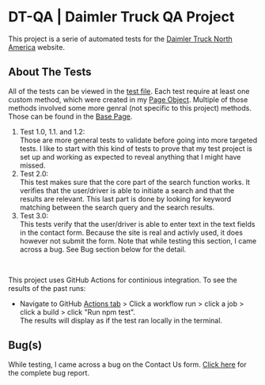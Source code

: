 # DT-QA | Daimler Truck QA Project
This project is a serie of automated tests for the [Daimler Truck North America](https://northamerica.daimlertruck.com/) website.

## About The Tests
All of the tests can be viewed in the [test file](https://github.com/stephaniecp/DT-QA/blob/main/mainTest.test.ts). Each test require at least one custom method, which were created in my [Page Object](https://github.com/stephaniecp/DT-QA/blob/main/mainPageObject.ts). Multiple of those methods involved some more genral (not specific to this project) methods. Those can be found in the [Base Page](https://github.com/stephaniecp/DT-QA/blob/main/basePage.ts). 
1. Test 1.0, 1.1. and 1.2: <br />
Those are more general tests to validate before going into more targeted tests. I like to start with this kind of tests to prove that my test project is set up and working as expected to reveal anything that I might have missed.
2. Test 2.0: <br />
This test makes sure that the core part of the search function works. It verifies that the user/driver is able to initiate a search and that the results are relevant. This last part is done by looking for keyword matching between the search query and the search results. 
3. Test 3.0: <br />
This tests verify that the user/driver is able to enter text in the text fields in the contact form. Because the site is real and activly used, it does however not submit the form. Note that while testing this section, I came across a bug. See Bug section below for the detail. 
<br />

This project uses GitHub Actions for continious integration. To see the results of the past runs: <br />
* Navigate to GitHub [Actions tab](https://github.com/stephaniecp/DT-QA/actions) > Click a workflow run > click a job > click a build > click "Run npm test". <br />
    The results will display as if the test ran locally in the terminal. 


## Bug(s)
While testing, I came across a bug on the Contact Us form. [Click here](https://github.com/stephaniecp/DT-QA/blob/main/bugReports/contactPageError.md) for the complete bug report. 

<br />